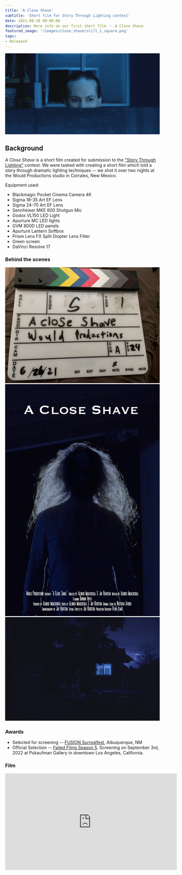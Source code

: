 ```yaml
---
title: 'A Close Shave'
subtitle: 'Short film for Story Through Lighting contest'
date: 2021-08-30 00:00:00
description: More info on our first short film -- A Close Shave
featured_image: '/images/close_shave/still_1_square.png'
tags:
- Released
---
```


![](/images/close_shave/still_1.png)

## Background

_A Close Shave_ is a short film created for submission to the ["Story Through Lighting"](https://nofilmschool.com/contest-pocket-cinema-6k-pro-blackmagic) contest. We were tasked with creating a short film which told a story through dramatic lighting techniques -- we shot it over two nights at the Would Productions studio in Corrales, New Mexico.

Equipment used:

* Blackmagic Pocket Cinema Camera 4K
* Sigma 18-35 Art EF Lens
* Sigma 24-70 Art EF Lens
* Sennheiser MKE 600 Shotgun Mic
* Godox VL150 LED Light
* Apurture MC LED lights
* GVM 800D LED panels
* Apurture Lantern Softbox
* Prism Lens FX Split Diopter Lens Filter
* Green screen
* DaVinci Resolve 17

### Behind the scenes

<div class="gallery" data-columns="2">
	<img src="/images/close_shave/behind_1.jpg">
	<img src="/images/close_shave/poster.png">
	<img src="/images/close_shave/behind_2.png">
</div>

### Awards

* Selected for screening -- [FUSION Surrealfest](https://calendar.abq.news/venues/138574/2487405), Albuquerque, NM
* Official Selection -- [Failed Films Season 5](https://www.eventbrite.com/e/failed-films-2022-tickets-354403308837). Screening on September 3rd, 2022 at Pskaufman Gallery in downtown Los Angeles, California.

### Film

<iframe width="560" height="315" src="https://www.youtube.com/embed/ujtisNFvPfo" title="YouTube video player" frameborder="0" allow="accelerometer; autoplay; clipboard-write; encrypted-media; gyroscope; picture-in-picture" allowfullscreen></iframe>